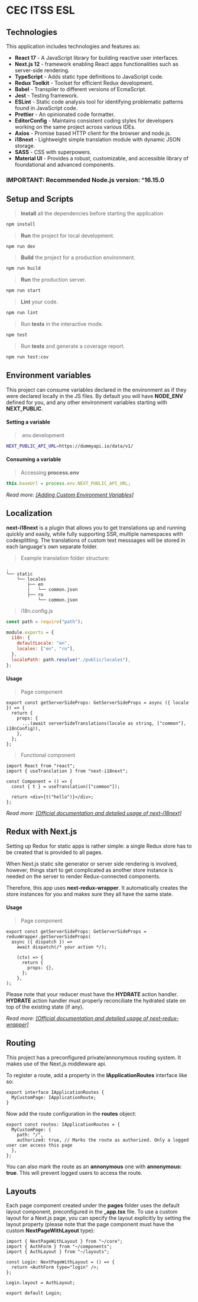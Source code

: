 # CEC ITSS ESL

## Technologies

This application includes technologies and features as:

- **React 17** - A JavaScript library for building reactive user interfaces.
- **Next.js 12** - framework enabling React apps functionalities such as server-side rendering.
- **TypeScript** - Adds static type definitions to JavaScript code.
- **Redux Toolkit** - Toolset for efficient Redux development.
- **Babel** - Transpiler to different versions of EcmaScript.
- **Jest** - Testing framework.
- **ESLint** - Static code analysis tool for identifying problematic patterns found in JavaScript code.
- **Prettier** - An opinionated code formatter.
- **EditorConfig** - Maintains consistent coding styles for developers working on the same project across various IDEs.
- **Axios** - Promise based HTTP client for the browser and node.js.
- **i18next** - Lightweight simple translation module with dynamic JSON storage.
- **SASS** - CSS with superpowers.
- **Material UI** - Provides a robust, customizable, and accessible library of foundational and advanced components.

### **IMPORTANT**: Recommended Node.js version: **^16.15.0**

## Setup and Scripts

> **Install** all the dependencies before starting the application

```sh
npm install
```

> **Run** the project for local development.

```sh
npm run dev
```

> **Build** the project for a production environment.

```sh
npm run build
```

> **Run** the production server.

```sh
npm run start
```

> **Lint** your code.

```sh
npm run lint
```

> Run **tests** in the interactive mode.

```sh
npm test
```

> Run **tests** and generate a coverage report.

```sh
npm run test:cov
```

## Environment variables

This project can consume variables declared in the environment as if they were declared locally in the JS files. By default you will have **NODE_ENV** defined for you, and any other environment variables starting with **NEXT_PUBLIC**.

#### Setting a variable

> .env.development

```sh
NEXT_PUBLIC_API_URL=https://dummyapi.io/data/v1/
```

#### Consuming a variable

> Accessing **process.env**

```js
this.baseUrl = process.env.NEXT_PUBLIC_API_URL;
```

_Read more: [[Adding Custom Environment Variables]][adding-custom-environment-variables]_

## Localization

**next-i18next** is a plugin that allows you to get translations up and running quickly and easily, while fully supporting SSR, multiple namespaces with codesplitting.
The translations of custom text messsages will be stored in each language's own separate folder.<br/>

> Example translation folder structure:

```
.
└── static
    └── locales
        ├── en
        |   └── common.json
        ├── ro
            └── common.json
```

> i18n.config.js

```js
const path = require("path");

module.exports = {
  i18n: {
    defaultLocale: "en",
    locales: ["en", "ro"],
  },
  localePath: path.resolve("./public/locales"),
};
```

#### Usage

> Page component

```tsx
export const getServerSideProps: GetServerSideProps = async ({ locale }) => {
  return {
    props: {
      ...(await serverSideTranslations(locale as string, ["common"], i18nConfig)),
    },
  };
};
```

> Functional component

```tsx
import React from "react";
import { useTranslation } from "next-i18next";

const Component = () => {
  const { t } = useTranslation(["common"]);

  return <div>{t("hello")}</div>;
};
```

_Read more: [[Official documentation and detailed usage of next-i18next]][i18next-documentation]_

## Redux with Next.js

Setting up Redux for static apps is rather simple: a single Redux store has to be created that is provided to all pages.

When Next.js static site generator or server side rendering is involved, however, things start to get complicated as another store instance is needed on the server to render Redux-connected components.

Therefore, this app uses **next-redux-wrapper**. It automatically creates the store instances for you and makes sure they all have the same state.
<br/>

#### Usage

> Page component

```tsx
export const getServerSideProps: GetServerSideProps = reduxWrapper.getServerSideProps(
  async ({ dispatch }) =>
    await dispatch(/* your action */);

    (ctx) => {
      return {
        props: {},
      };
    },
);
```

Please note that your reducer must have the **HYDRATE** action handler. **HYDRATE** action handler must properly reconciliate the hydrated state on top of the existing state (if any).

_Read more: [[Official documentation and detailed usage of next-redux-wrapper]][next-redux-wrapper-docs]_

## Routing

This project has a preconfigured private/annonymous routing system. It makes use of the Next.js middleware api.

To register a route, add a property in the **IApplicationRoutes** interface like so:

```tsx
export interface IApplicationRoutes {
  MyCustomPage: IApplicationRoute;
}
```

Now add the route configuration in the **routes** object:

```tsx
export const routes: IApplicationRoutes = {
  MyCustomPage: {
    path: "/",
    authorized: true, // Marks the route as authorized. Only a logged user can access this page
  },
};
```

You can also mark the route as an **annonymous** one with **annonymous: true**. This will prevent logged users to access the route.

## Layouts

Each page component created under the **pages** folder uses the default layout component, preconfigured in the **\_app.tsx** file. To use a custom layout for a Next.js page, you can specify the layout explicitly by setting the layout property (please note that the page component must have the custom **NextPageWithLayout** type):

```tsx
import { NextPageWithLayout } from "~/core";
import { AuthForm } from "~/components";
import { AuthLayout } from "~/layouts";

const Login: NextPageWithLayout = () => {
  return <AuthForm type="login" />;
};

Login.layout = AuthLayout;

export default Login;
```

[adding-custom-environment-variables]: https://pankod.github.io/superplate/docs/nextjs/env
[i18next-documentation]: https://github.com/isaachinman/next-i18next
[next-redux-wrapper-docs]: https://github.com/kirill-konshin/next-redux-wrapper
